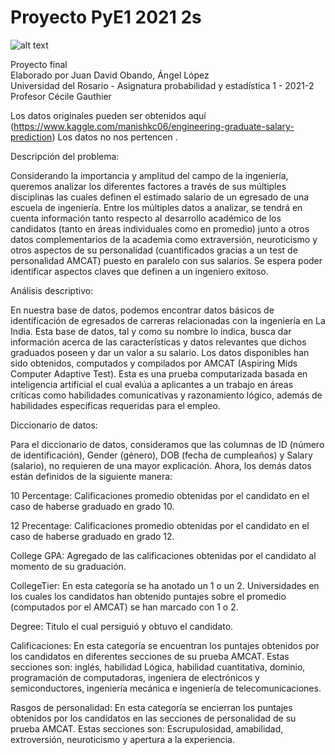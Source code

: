 # Proyecto PyE1 2021 2s
![alt text](https://www.urosario.edu.co/getattachment/ce5a32fd-771a-4804-a2a7-6af40a60f42c/Open-Positions-at-the-Department-of-Applied-Mathem)

                                                                    
   Proyecto final                                                  
   Elaborado por Juan David Obando, Ángel López                         
   Universidad del Rosario - Asignatura probabilidad y estadística 1 - 2021-2       
   Profesor Cécile Gauthier                                     

Los datos originales pueden ser obtenidos aquí (https://www.kaggle.com/manishkc06/engineering-graduate-salary-prediction) Los datos no nos pertencen . 

Descripción del problema: 

Considerando la importancia y amplitud del campo de la ingeniería, queremos analizar los diferentes factores a través de sus múltiples disciplinas las cuales definen el estimado salario de un egresado de una escuela de ingeniería. Entre los múltiples datos a analizar, se tendrá en cuenta información tanto respecto al desarrollo académico de los candidatos (tanto en áreas individuales como en promedio) junto a otros datos complementarios de la academia como extraversión, neuroticismo y otros aspectos de su personalidad (cuantificados gracias a un test de personalidad AMCAT) puesto en paralelo con sus salarios. Se espera poder identificar aspectos claves que definen a un ingeniero exitoso. 

Análisis descriptivo: 

En nuestra base de datos, podemos encontrar datos básicos de identificación de egresados de carreras relacionadas con la ingeniería en La India. Esta base de datos, tal y como su nombre lo indica, busca dar información acerca de las características y datos relevantes que dichos graduados poseen y dar un valor a su salario. Los datos disponibles han sido obtenidos, computados y compilados por AMCAT (Aspiring Mids Computer Adaptive Test). Esta es una prueba computarizada basada en inteligencia artificial el cual evalúa a aplicantes a un trabajo en áreas críticas como habilidades comunicativas y razonamiento lógico, además de habilidades especificas requeridas para el empleo. 

 


Diccionario de datos: 

Para el diccionario de datos, consideramos que las columnas de ID (número de identificación), Gender (género), DOB (fecha de cumpleaños) y Salary (salario), no requieren de una mayor explicación. Ahora, los demás datos están definidos de la siguiente manera: 

10 Percentage: Calificaciones promedio obtenidas por el candidato en el caso de haberse graduado en grado 10.	 

12 Precentage: Calificaciones promedio obtenidas por el candidato en el caso de haberse graduado en grado 12. 

College GPA: Agregado de las calificaciones obtenidas por el candidato al momento de su graduación. 

CollegeTier: En esta categoría se ha anotado un 1 o un 2. Universidades en los cuales los candidatos han obtenido puntajes sobre el promedio (computados por el AMCAT) se han marcado con 1 o 2. 

Degree: Titulo el cual persiguió y obtuvo el candidato. 

Calificaciones: En esta categoría se encuentran los puntajes obtenidos por los candidatos en diferentes secciones de su prueba AMCAT. Estas secciones son: inglés, habilidad Lógica, habilidad cuantitativa, dominio, programación de computadoras, ingeniera de electrónicos y semiconductores, ingeniería mecánica e ingeniería de telecomunicaciones. 

Rasgos de personalidad: En esta categoría se encierran los puntajes obtenidos por los candidatos en las secciones de personalidad de su prueba AMCAT. Estas secciones son: Escrupulosidad, amabilidad, extroversión, neuroticismo y apertura a la experiencia. 
